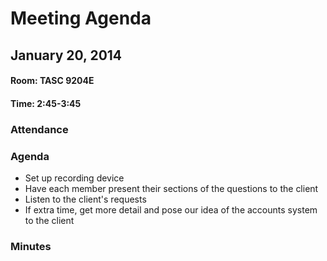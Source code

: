 # Meeting Agenda
## January 20, 2014
#### Room: TASC 9204E
#### Time: 2:45-3:45

### Attendance

### Agenda
- Set up recording device
- Have each member present their sections of the questions to the client
- Listen to the client's requests
- If extra time, get more detail and pose our idea of the accounts system to the client

### Minutes